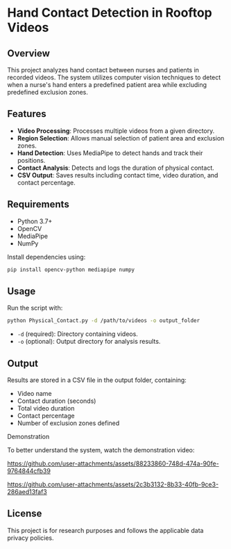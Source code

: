 # Hand Contact Detection in Rooftop Videos

## Overview
This project analyzes hand contact between nurses and patients in recorded videos. The system utilizes computer vision techniques to detect when a nurse's hand enters a predefined patient area while excluding predefined exclusion zones.

## Features
- **Video Processing**: Processes multiple videos from a given directory.
- **Region Selection**: Allows manual selection of patient area and exclusion zones.
- **Hand Detection**: Uses MediaPipe to detect hands and track their positions.
- **Contact Analysis**: Detects and logs the duration of physical contact.
- **CSV Output**: Saves results including contact time, video duration, and contact percentage.

## Requirements
- Python 3.7+
- OpenCV
- MediaPipe
- NumPy

Install dependencies using:
```sh
pip install opencv-python mediapipe numpy
```

## Usage
Run the script with:
```sh
python Physical_Contact.py -d /path/to/videos -o output_folder
```
- `-d` (required): Directory containing videos.
- `-o` (optional): Output directory for analysis results.

## Output
Results are stored in a CSV file in the output folder, containing:
- Video name
- Contact duration (seconds)
- Total video duration
- Contact percentage
- Number of exclusion zones defined

Demonstration

To better understand the system, watch the demonstration video:

https://github.com/user-attachments/assets/88233860-748d-474a-90fe-9764844cfb39

https://github.com/user-attachments/assets/2c3b3132-8b33-40fb-9ce3-286aed13faf3


## License
This project is for research purposes and follows the applicable data privacy policies.



